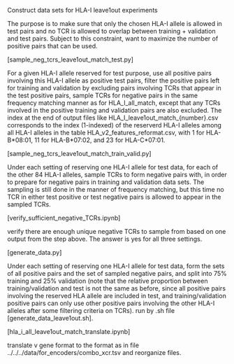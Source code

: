 
Construct data sets for HLA-I leave1out experiments

The purpose is to make sure that only the chosen HLA-I allele is allowed in test pairs and no TCR is allowed to overlap between training + validation and test pairs. Subject to this constraint, want to maximize the number of positive pairs that can be used.

[sample_neg_tcrs_leave1out_match_test.py]

For a given HLA-I allele reserved for test purpose, use all positive pairs involving this HLA-I allele as positive test pairs, filter the positive pairs left for training and validation by excluding pairs involving TCRs that appear in the test positive pairs, sample TCRs for negative pairs in the same frequency matching manner as for HLA_I_all_match, except that any TCRs involved in the positive training and validation pairs are also excluded. The index at the end of output files like HLA_I_leave1out_match_{number}.csv corresponds to the index (1-indexed) of the reserverd HLA-I alleles among all HLA-I alleles in the table HLA_v2_features_reformat.csv, with 1 for HLA-B\*08:01, 11 for HLA-B\*07:02, and 23 for HLA-C\*07:01.

[sample_neg_tcrs_leave1out_match_train_valid.py]

Under each setting of reserving one HLA-I allele for test data, for each of the other 84 HLA-I alleles, sample TCRs to form negative pairs with, in order to prepare for negative pairs in training and validation data sets. The sampling is still done in the manner of frequency matching, but this time no TCR in either test positive or test negative pairs is allowed to appear in the sampled TCRs.

[verify_sufficient_negative_TCRs.ipynb]

verify there are enough unique negative TCRs to sample from based on one output from the step above. The answer is yes for all three settings.

[generate_data.py]

Under each setting of reserving one HLA-I allele for test data, form the sets of all positive pairs and the set of sampled negative pairs, and split into 75% training and 25% validation (note that the relative proportion between training/validation and test is not the same as before, since all positive pairs involving the reserved HLA allele are included in test, and training/validation positive pairs can only use other positive pairs involving the other HLA-I alleles after some filtering criteria on TCRs). run by .sh file [generate_data_leave1out.sh].

[hla_i_all_leave1out_match_translate.ipynb]

translate v gene format to the format as in file ../../../data/for_encoders/combo_xcr.tsv and reorganize files.
